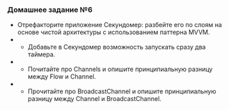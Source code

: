 ### Домашнее задание №6

- Отрефакторите приложение Секундомер: разбейте его по слоям на основе чистой архитектуры с использованием паттерна MVVM.
- * Добавьте в Секундомер возможность запускать сразу два таймера.
- * Почитайте про Channels и опишите принципиальную разницу между Flow и Channel.
- * Прочитайте про BroadcastChannel и опишите принципиальную разницу между Channel и BroadcastChannel.
